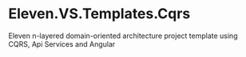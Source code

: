 # Eleven.VS.Templates.Cqrs
Eleven n-layered domain-oriented architecture project template using CQRS, Api Services and Angular
